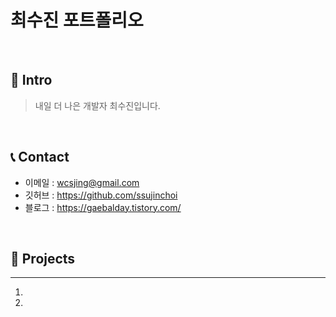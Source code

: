 # 최수진 포트폴리오
</br>

## :raising_hand: Intro

>내일 더 나은 개발자 최수진입니다.</br>
>
</br>

## :telephone_receiver: Contact
- 이메일 : wcsjing@gmail.com
- 깃허브 : https://github.com/ssujinchoi
- 블로그 : https://gaebalday.tistory.com/
</br>

## :pushpin: Projects
---
1. 

2.



